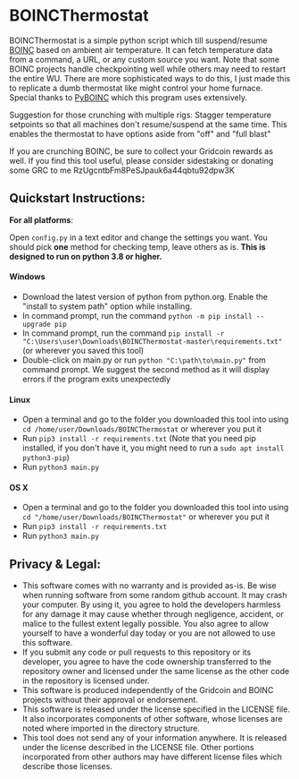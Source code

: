 # BOINCThermostat
BOINCThermostat is a simple python script which till suspend/resume <a href="https://boinc.berkeley.edu">BOINC</a> based on ambient air temperature. It can fetch
temperature data from a command, a URL, or any custom source you want. Note that some BOINC projects handle checkpointing well
while others may need to restart the entire WU. There are more sophisticated ways to do this,
I just made this to replicate a dumb thermostat like might control your home furnace. Special thanks to <a href="https://github.com/nielstron/pyboinc">PyBOINC</a> which this program uses extensively.

Suggestion for those crunching with multiple rigs: Stagger temperature setpoints so that all machines don't resume/suspend at the same time. This enables the thermostat to have options aside from "off" and "full blast"


If you are crunching BOINC, be sure to collect your Gridcoin rewards as well. If you find this tool useful, please consider sidestaking or donating some GRC to me RzUgcntbFm8PeSJpauk6a44qbtu92dpw3K 
## Quickstart Instructions:
<b>For all platforms</b>: 

Open `config.py` in a text editor and change the settings you want. You should pick <b>one</b> method for checking temp, leave others as is.
<b>This is designed to run on python 3.8 or higher.</b>
<h4>Windows</h4>

 - Download the latest version of python from python.org. Enable the "install to system path" option while installing.
 - In command prompt, run the command `python -m pip install --upgrade pip`
 - In command prompt, run the command `pip install -r "C:\Users\user\Downloads\BOINCThermostat-master\requirements.txt"` (or wherever you saved this tool)
 - Double-click on main.py or run `python "C:\path\to\main.py"` from command prompt. We suggest the second method as it will display errors if the program exits unexpectedly

<h4>Linux</h4>

 - Open a terminal and go to the folder you downloaded this tool into using `cd /home/user/Downloads/BOINCThermostat` or wherever you put it
 - Run `pip3 install -r requirements.txt` (Note that you need pip installed, if you don't have it, you might need to run a `sudo apt install python3-pip`)
 - Run `python3 main.py`

<h4>OS X</h4>

 - Open a terminal and go to the folder you downloaded this tool into using `cd "/home/user/Downloads/BOINCThermostat"` or wherever you put it
 - Run `pip3 install -r requirements.txt`
 - Run `python3 main.py`

## Privacy & Legal:
- This software comes with no warranty and is provided as-is. Be wise when running software from some random github account. It may crash your computer. By using it, you agree to hold the developers harmless for any damage it may cause whether through negligence, accident, or malice to the fullest extent legally possible. You also agree to allow yourself to have a wonderful day today or you are not allowed to use this software.
- If you submit any code or pull requests to this repository or its developer, you agree to have the code ownership transferred to the repository owner and licensed under the same license as the other code in the repository is licensed under.
- This software is produced independently of the Gridcoin and BOINC projects without their approval or endorsement.
- This software is released under the license specified in the LICENSE file. It also incorporates components of other software, whose licenses are noted where imported in the directory structure.
- This tool does not send any of your information anywhere. It is released under the license described in the LICENSE file. Other portions incorporated from other authors may have different license files which describe those licenses.